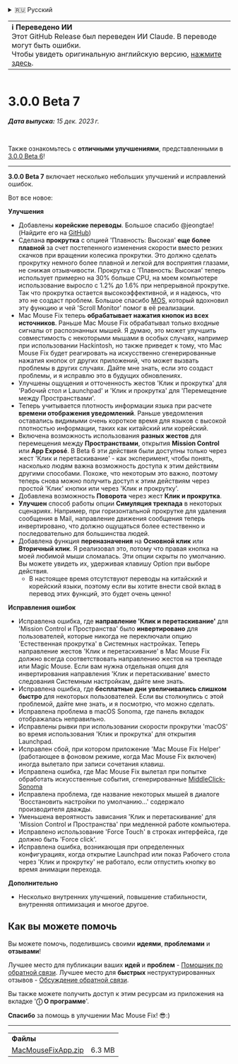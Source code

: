 <details>
<summary>🇷🇺 Русский</summary>

[🇬🇧 English (GitHub Release)](https://github.com/noah-nuebling/mac-mouse-fix/releases/tag/3.0.0-Beta-7)\
[🇦🇩 Català](https://redirect.macmousefix.com/?target=mmf-release&tag=3.0.0-Beta-7&locale=ca)\
[🇩🇪 Deutsch](https://redirect.macmousefix.com/?target=mmf-release&tag=3.0.0-Beta-7&locale=de)\
[🇪🇸 Español](https://redirect.macmousefix.com/?target=mmf-release&tag=3.0.0-Beta-7&locale=es)\
[🇫🇷 Français](https://redirect.macmousefix.com/?target=mmf-release&tag=3.0.0-Beta-7&locale=fr)\
[🇮🇩 Indonesia](https://redirect.macmousefix.com/?target=mmf-release&tag=3.0.0-Beta-7&locale=id)\
[🇮🇹 Italiano](https://redirect.macmousefix.com/?target=mmf-release&tag=3.0.0-Beta-7&locale=it)\
[🇭🇺 Magyar](https://redirect.macmousefix.com/?target=mmf-release&tag=3.0.0-Beta-7&locale=hu)\
[🇳🇱 Nederlands](https://redirect.macmousefix.com/?target=mmf-release&tag=3.0.0-Beta-7&locale=nl)\
[🇵🇱 Polski](https://redirect.macmousefix.com/?target=mmf-release&tag=3.0.0-Beta-7&locale=pl)\
[🇧🇷 Português (Brasil)](https://redirect.macmousefix.com/?target=mmf-release&tag=3.0.0-Beta-7&locale=pt-BR)\
[🇵🇹 Português (Portugal)](https://redirect.macmousefix.com/?target=mmf-release&tag=3.0.0-Beta-7&locale=pt-PT)\
[🇷🇴 Română](https://redirect.macmousefix.com/?target=mmf-release&tag=3.0.0-Beta-7&locale=ro)\
[🇸🇪 Svenska](https://redirect.macmousefix.com/?target=mmf-release&tag=3.0.0-Beta-7&locale=sv)\
[🇻🇳 Tiếng Việt](https://redirect.macmousefix.com/?target=mmf-release&tag=3.0.0-Beta-7&locale=vi)\
[🇹🇷 Türkçe](https://redirect.macmousefix.com/?target=mmf-release&tag=3.0.0-Beta-7&locale=tr)\
[🇨🇿 Čeština](https://redirect.macmousefix.com/?target=mmf-release&tag=3.0.0-Beta-7&locale=cs)\
[🇬🇷 Ελληνικά](https://redirect.macmousefix.com/?target=mmf-release&tag=3.0.0-Beta-7&locale=el)\
**🇷🇺 Русский**\
[🇺🇦 Українська](https://redirect.macmousefix.com/?target=mmf-release&tag=3.0.0-Beta-7&locale=uk)\
[🇮🇱 עברית](https://redirect.macmousefix.com/?target=mmf-release&tag=3.0.0-Beta-7&locale=he)\
[🇸🇦 العربية](https://redirect.macmousefix.com/?target=mmf-release&tag=3.0.0-Beta-7&locale=ar)\
[🇮🇳 हिन्दी](https://redirect.macmousefix.com/?target=mmf-release&tag=3.0.0-Beta-7&locale=hi)\
[🇹🇭 ไทย](https://redirect.macmousefix.com/?target=mmf-release&tag=3.0.0-Beta-7&locale=th)\
[🇨🇳 中文 (简体)](https://redirect.macmousefix.com/?target=mmf-release&tag=3.0.0-Beta-7&locale=zh-Hans)\
[🇨🇳 中文 (繁體)](https://redirect.macmousefix.com/?target=mmf-release&tag=3.0.0-Beta-7&locale=zh-Hant)\
[🇭🇰 中文（香港)](https://redirect.macmousefix.com/?target=mmf-release&tag=3.0.0-Beta-7&locale=zh-HK)\
[🇯🇵 日本語](https://redirect.macmousefix.com/?target=mmf-release&tag=3.0.0-Beta-7&locale=ja)\
[🇰🇷 한국어](https://redirect.macmousefix.com/?target=mmf-release&tag=3.0.0-Beta-7&locale=ko)\
[Help translate Mac Mouse Fix to different languages!](https://github.com/noah-nuebling/mac-mouse-fix/discussions/731)
</details>
<table align=><td>
<b>ℹ️ Переведено ИИ</b><br>
Этот GitHub Release был переведен ИИ Claude. В переводе могут быть ошибки.<br>
Чтобы увидеть оригинальную английскую версию, <a href="https://github.com/noah-nuebling/mac-mouse-fix/releases/tag/3.0.0-Beta-7">нажмите здесь</a>.
</td></table>

<table></table>

# 3.0.0 Beta 7
***Дата выпуска:** 15 дек. 2023 г.*

<br>

Также ознакомьтесь с **отличными улучшениями**, представленными в [3.0.0 Beta 6](https://redirect.macmousefix.com/?target=mmf-release&tag=3.0.0-Beta-6&locale=ru)!


---

**3.0.0 Beta 7** включает несколько небольших улучшений и исправлений ошибок.

Вот все новое:

**Улучшения**

- Добавлены **корейские переводы**. Большое спасибо @jeongtae! (Найдите его на [GitHub](https://github.com/jeongtae))
- Сделана **прокрутка** с опцией 'Плавность: Высокая' **еще более плавной** за счет постепенного изменения скорости вместо резких скачков при вращении колесика прокрутки. Это должно сделать прокрутку немного более плавной и легкой для восприятия глазами, не снижая отзывчивости. Прокрутка с 'Плавность: Высокая' теперь использует примерно на 30% больше CPU, на моем компьютере использование выросло с 1.2% до 1.6% при непрерывной прокрутке. Так что прокрутка остается высокоэффективной, и я надеюсь, что это не создаст проблем. Большое спасибо [MOS](https://mos.caldis.me/), который вдохновил эту функцию и чей 'Scroll Monitor' помог в её реализации.
- Mac Mouse Fix теперь **обрабатывает нажатия кнопок из всех источников**. Раньше Mac Mouse Fix обрабатывал только входные сигналы от распознанных мышей. Я думаю, это может улучшить совместимость с некоторыми мышами в особых случаях, например при использовании Hackintosh, но также приведет к тому, что Mac Mouse Fix будет реагировать на искусственно сгенерированные нажатия кнопок от других приложений, что может вызвать проблемы в других случаях. Дайте мне знать, если это создаст проблемы, и я исправлю это в будущих обновлениях.
- Улучшены ощущения и отточенность жестов 'Клик и прокрутка' для 'Рабочий стол и Launchpad' и 'Клик и прокрутка' для 'Перемещение между Пространствами'.
- Теперь учитывается плотность информации языка при расчете **времени отображения уведомлений**. Раньше уведомления оставались видимыми очень короткое время для языков с высокой плотностью информации, таких как китайский или корейский.
- Включена возможность использования **разных жестов** для перемещения между **Пространствами**, открытия **Mission Control** или **App Exposé**. В Beta 6 эти действия были доступны только через жест 'Клик и перетаскивание' - как эксперимент, чтобы понять, насколько людям важна возможность доступа к этим действиям другими способами. Похоже, что некоторым это важно, поэтому теперь снова можно получить доступ к этим действиям через простой 'Клик' кнопки или через 'Клик и прокрутку'.
- Добавлена возможность **Поворота** через жест **Клик и прокрутка**.
- **Улучшен** способ работы опции **Симуляция трекпада** в некоторых сценариях. Например, при горизонтальной прокрутке для удаления сообщения в Mail, направление движения сообщения теперь инвертировано, что должно ощущаться более естественно и последовательно для большинства людей.
- Добавлена функция **переназначения** на **Основной клик** или **Вторичный клик**. Я реализовал это, потому что правая кнопка на моей любимой мыши сломалась. Эти опции скрыты по умолчанию. Вы можете увидеть их, удерживая клавишу Option при выборе действия.
  - В настоящее время отсутствуют переводы на китайский и корейский языки, поэтому если вы хотите внести свой вклад в перевод этих функций, это будет очень ценно!

**Исправления ошибок**

- Исправлена ошибка, где **направление 'Клик и перетаскивание'** для 'Mission Control и Пространства' было **инвертировано** для пользователей, которые никогда не переключали опцию 'Естественная прокрутка' в Системных настройках. Теперь направление жестов 'Клик и перетаскивание' в Mac Mouse Fix должно всегда соответствовать направлению жестов на трекпаде или Magic Mouse. Если вам нужна отдельная опция для инвертирования направления 'Клик и перетаскивание' вместо следования Системным настройкам, дайте мне знать.
- Исправлена ошибка, где **бесплатные дни** **увеличивались слишком быстро** для некоторых пользователей. Если вы столкнулись с этой проблемой, дайте мне знать, и я посмотрю, что можно сделать.
- Исправлена проблема в macOS Sonoma, где панель вкладок отображалась неправильно.
- Исправлены рывки при использовании скорости прокрутки 'macOS' во время использования 'Клик и прокрутка' для открытия Launchpad.
- Исправлен сбой, при котором приложение 'Mac Mouse Fix Helper' (работающее в фоновом режиме, когда Mac Mouse Fix включен) иногда вылетало при записи сочетания клавиш.
- Исправлена ошибка, где Mac Mouse Fix вылетал при попытке обработать искусственные события, сгенерированные [MiddleClick-Sonoma](https://github.com/artginzburg/MiddleClick-Sonoma)
- Исправлена проблема, где название некоторых мышей в диалоге 'Восстановить настройки по умолчанию...' содержало производителя дважды.
- Уменьшена вероятность зависания 'Клик и перетаскивание' для 'Mission Control и Пространства' при медленной работе компьютера.
- Исправлено использование 'Force Touch' в строках интерфейса, где должно быть 'Force click'.
- Исправлена ошибка, возникающая при определенных конфигурациях, когда открытие Launchpad или показ Рабочего стола через 'Клик и прокрутку' не работало, если отпустить кнопку во время анимации перехода.


**Дополнительно**

- Несколько внутренних улучшений, повышение стабильности, внутренняя оптимизация и многое другое.

## Как вы можете помочь

Вы можете помочь, поделившись своими **идеями**, **проблемами** и **отзывами**!

Лучшее место для публикации ваших **идей** и **проблем** - [Помощник по обратной связи](https://noah-nuebling.github.io/mac-mouse-fix-feedback-assistant/?type=bug-report).
Лучшее место для **быстрых** неструктурированных отзывов - [Обсуждение обратной связи](https://github.com/noah-nuebling/mac-mouse-fix/discussions/366).

Вы также можете получить доступ к этим ресурсам из приложения на вкладке '**ⓘ О программе**'.

**Спасибо** за помощь в улучшении Mac Mouse Fix! 😎:)

---

<table align="start">
<tr>
    <td colspan=2>
        <b>Файлы</b>
    </td>
</tr>
<tr>
    <td><a href="https://github.com/noah-nuebling/mac-mouse-fix/releases/download/3.0.0-Beta-7/MacMouseFixApp.zip">MacMouseFixApp.zip</a></td>
    <td>6.3 MB</td>
</tr>
</table>